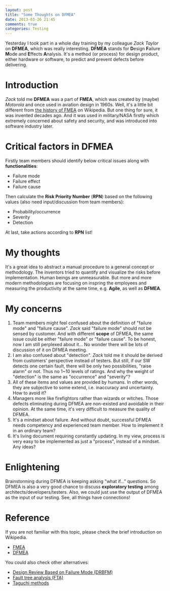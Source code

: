 ```yaml
---
layout: post
title: "Some Thoughts on DFMEA"
date: 2013-03-26 21:45
comments: true
categories: Testing
---
```


Yesterday I took part in a whole day training by my colleague *Zack Taylor* on **DFMEA**, which was really interesting. **DFMEA** stands for **D**esign **F**ailure **M**ode and **E**ffects **A**nalysis. It's a method (or process) for design product, either hardware or software, to predict and prevent defects before delivering.

<!--more-->

# Introduction

*Zack* told me **DFMEA** was a part of **FMEA**, which was created by (maybe) *Motorola* and once used in aviation design in 1960s. Well, it's a little bit different from [the history of FMEA](http://en.wikipedia.org/wiki/Failure_mode_and_effects_analysis#History) on Wikipedia. But one thing for sure, it was invented decades ago. And it was used in military/NASA firstly which extremely concerned about safety and security, and was introduced into software industry later. 

# Critical factors in DFMEA

Firstly team members should identify below critical issues along with **functionalities**:

* Failure mode
* Failure effect
* Failure cause

Then calculate the **Risk Priority Number** (**RPN**) based on the following values (also need input/discussion from team members): 

* Probability/occurrence
* Severity
* Detection

At last, take actions according to **RPN** list!

# My thoughts

It's a great idea to abstract a manual procedure to a general concept or methodology. The inventors tried to quantify and visualize the risks before implementation. Human beings are unmeasurable. But more and more modern methodologies are focusing on inspring the employees and measuring the productivity at the same time, e.g. **Agile**, as well as **DFMEA**. 

# My concerns

1. Team members might feel confused about the definition of "failure mode" and "failure cause". *Zack* said "failure mode" should not be sensed by customer. And with different **scope** of DFMEA, the same issue could be either "failure mode" or "failure cause". To be honest, now I am still perplexed about it... No wonder there will be lots of discussion of it on DFMEA meeting.
2. I am also confused about "detection". *Zack* told me it should be derived from customers' perspective instead of testers. But still, if our SW detects one certain fault, there will be only two possibilities, "raise alarm" or not. Thus no 1~10 levels of ratings. And why the weight of "detection" is the same as "occurrence" and "severity"?
3. All of these items and values are provided by humans. In other words, they are subjective to some extend, i.e. inaccuracy and uncertainty. How to avoid it?
4. Managers more like firefightors rather than wizards or witches. Those defects eliminating during DFMEA are non-existed and avoidable in their opinion. At the same time, it's very difficult to measure the quality of DFMEA.
5. It's a mindset about failure. And without doubt, successful DFMEA needs competency and experienced team member. How to implement it in an ordinary team? 
6. It's living document requiring constantly updating. In my view, process is very easy to be implemented as just a "process", instead of a mindset. Any ideas?

# Enlightening

Brainstorming during DFMEA is keeping asking "what if..." questions. So DFMEA is also a very good chance to discuss **exploratory testing** among architects/developers/testers. Also, we could just use the output of DFMEA as the input of our testing. See, all things have connections!

# Reference

If you are not familiar with this topic, please check the brief introduction on Wikipedia. 

* [FMEA](http://en.wikipedia.org/wiki/Failure_mode_and_effects_analysis)
* [DFMEA](http://en.wikipedia.org/wiki/DFMEA)

You could also check other alternatives:

* [Design Review Based on Failure Mode (DRBFM)](http://en.wikipedia.org/wiki/Design_Review_Based_on_Failure_Mode)
* [Fault tree analysis (FTA)](http://en.wikipedia.org/wiki/Fault_Tree_Analysis)
* [Taguchi methods](http://en.wikipedia.org/wiki/Taguchi_methods)
